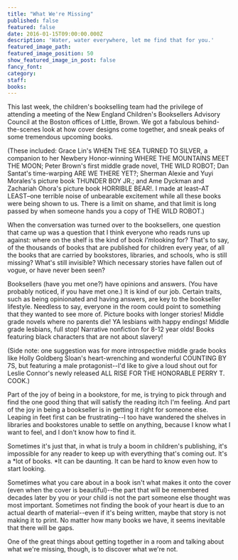 ```yaml
---
title: "What We're Missing"
published: false
featured: false
date: 2016-01-15T09:00:00.000Z
description: 'Water, water everywhere, let me find that for you.'
featured_image_path:
featured_image_position: 50
show_featured_image_in_post: false
fancy_font:
category:
staff:
books:
---
```



This last week, the children's bookselling team had the privilege of attending a meeting of the New England Children's Booksellers Advisory Council at the Boston offices of Little, Brown. We got a fabulous behind-the-scenes look at how cover designs come together, and sneak peaks of some tremendous upcoming books.&nbsp;

(These included: Grace Lin's WHEN THE SEA TURNED TO SILVER, a companion to her Newbery Honor-winning WHERE THE MOUNTAINS MEET THE MOON; Peter Brown's first middle grade novel, THE WILD ROBOT; Dan Santat's time-warping ARE WE THERE YET?; Sherman Alexie and Yuyi Morales's picture book THUNDER BOY JR.; and Ame Dyckman and Zachariah Ohora's picture book HORRIBLE BEAR!. I made at least–AT LEAST–one terrible noise of unbearable excitement while all these books were being shown to us. There is a limit on shame, and that limit is long passed by when someone hands you a copy of THE WILD ROBOT.)

When the conversation was turned over to the booksellers, one question that came up was a question that I think everyone who reads runs up against: where on the shelf is the kind of book *I'm*looking for? That's to say, of the thousands of books that are published for children every year, of all the books that are carried by bookstores, libraries, and schools, who is still missing? What's still invisible? Which necessary stories have fallen out of vogue, or have never been seen?

Booksellers (have you met one?) have opinions and answers. (You have probably noticed, if you have met one.) It is kind of our job. Certain traits, such as being opinionated and having answers, are key to the bookseller lifestyle. Needless to say, everyone in the room could point to something that they wanted to see more of. Picture books with longer stories! Middle grade novels where no parents die! YA lesbians with happy endings! Middle grade lesbians, full stop! Narrative nonfiction for 8-12 year olds! Books featuring black characters that are not about slavery!

(Side note: one suggestion was for more introspective middle grade books like Holly Goldberg Sloan's heart-wrenching and wonderful COUNTING BY 7S, but featuring a male protagonist--I'd like to give a loud shout out for Leslie Connor's newly released ALL RISE FOR THE HONORABLE PERRY T. COOK.)

Part of the joy of being in a bookstore, for me, is trying to pick through and find the one good thing that will satisfy the reading itch I'm feeling. And part of the joy in being a bookseller is in getting it right for someone else. Leaping in feet first can be frustrating--I too have wandered the shelves in libraries and bookstores unable to settle on anything, because I know what I want to feel, and I don't know how to find it.

Sometimes it's just that, in what is truly a boom in children's publishing, it's impossible for any reader to keep up with everything that's coming out. It's a *lot of books.&nbsp;*It can be daunting. It can be hard to know even how to start looking.&nbsp;

Sometimes what you care about in a book isn't what makes it onto the cover (even when the cover is beautiful)--the part that will be remembered decades later by you or your child is not the part someone else thought was most important. Sometimes not finding the book of your heart is due to an actual dearth of material--even if it's being written, maybe that story is not making it to print. No matter how many books we have, it seems inevitable that there will be gaps.&nbsp;

One of the great things about getting together in a room and talking about what we're missing, though, is to discover what we're not.&nbsp;

&nbsp;